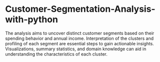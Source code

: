 # Customer-Segmentation-Analysis-with-python
The analysis aims to uncover distinct customer segments based on their spending behavior and annual income. 
Interpretation of the clusters and profiling of each segment are essential steps to gain actionable insights.
Visualizations, summary statistics, and domain knowledge can aid in understanding the characteristics of each cluster.

